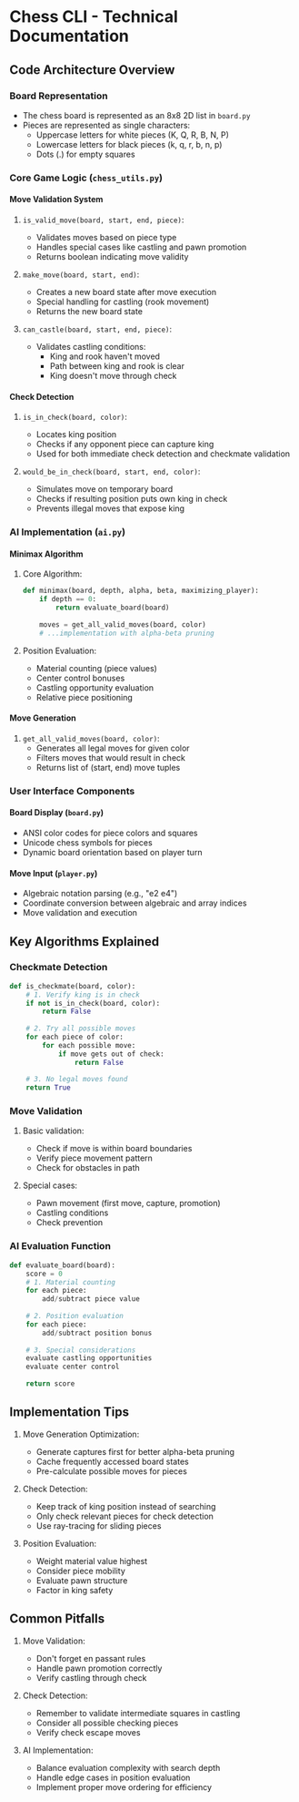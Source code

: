 # Chess CLI - Technical Documentation

## Code Architecture Overview

### Board Representation
- The chess board is represented as an 8x8 2D list in `board.py`
- Pieces are represented as single characters:
  - Uppercase letters for white pieces (K, Q, R, B, N, P)
  - Lowercase letters for black pieces (k, q, r, b, n, p)
  - Dots (.) for empty squares

### Core Game Logic (`chess_utils.py`)

#### Move Validation System
1. `is_valid_move(board, start, end, piece)`:
   - Validates moves based on piece type
   - Handles special cases like castling and pawn promotion
   - Returns boolean indicating move validity

2. `make_move(board, start, end)`:
   - Creates a new board state after move execution
   - Special handling for castling (rook movement)
   - Returns the new board state

3. `can_castle(board, start, end, piece)`:
   - Validates castling conditions:
     - King and rook haven't moved
     - Path between king and rook is clear
     - King doesn't move through check

#### Check Detection
1. `is_in_check(board, color)`:
   - Locates king position
   - Checks if any opponent piece can capture king
   - Used for both immediate check detection and checkmate validation

2. `would_be_in_check(board, start, end, color)`:
   - Simulates move on temporary board
   - Checks if resulting position puts own king in check
   - Prevents illegal moves that expose king

### AI Implementation (`ai.py`)

#### Minimax Algorithm
1. Core Algorithm:
   ```python
   def minimax(board, depth, alpha, beta, maximizing_player):
       if depth == 0:
           return evaluate_board(board)
       
       moves = get_all_valid_moves(board, color)
       # ...implementation with alpha-beta pruning
   ```

2. Position Evaluation:
   - Material counting (piece values)
   - Center control bonuses
   - Castling opportunity evaluation
   - Relative piece positioning

#### Move Generation
1. `get_all_valid_moves(board, color)`:
   - Generates all legal moves for given color
   - Filters moves that would result in check
   - Returns list of (start, end) move tuples

### User Interface Components

#### Board Display (`board.py`)
- ANSI color codes for piece colors and squares
- Unicode chess symbols for pieces
- Dynamic board orientation based on player turn

#### Move Input (`player.py`)
- Algebraic notation parsing (e.g., "e2 e4")
- Coordinate conversion between algebraic and array indices
- Move validation and execution

## Key Algorithms Explained

### Checkmate Detection
```python
def is_checkmate(board, color):
    # 1. Verify king is in check
    if not is_in_check(board, color):
        return False
        
    # 2. Try all possible moves
    for each piece of color:
        for each possible move:
            if move gets out of check:
                return False
                
    # 3. No legal moves found
    return True
```

### Move Validation
1. Basic validation:
   - Check if move is within board boundaries
   - Verify piece movement pattern
   - Check for obstacles in path

2. Special cases:
   - Pawn movement (first move, capture, promotion)
   - Castling conditions
   - Check prevention

### AI Evaluation Function
```python
def evaluate_board(board):
    score = 0
    # 1. Material counting
    for each piece:
        add/subtract piece value
        
    # 2. Position evaluation
    for each piece:
        add/subtract position bonus
        
    # 3. Special considerations
    evaluate castling opportunities
    evaluate center control
    
    return score
```

## Implementation Tips

1. Move Generation Optimization:
   - Generate captures first for better alpha-beta pruning
   - Cache frequently accessed board states
   - Pre-calculate possible moves for pieces

2. Check Detection:
   - Keep track of king position instead of searching
   - Only check relevant pieces for check detection
   - Use ray-tracing for sliding pieces

3. Position Evaluation:
   - Weight material value highest
   - Consider piece mobility
   - Evaluate pawn structure
   - Factor in king safety

## Common Pitfalls

1. Move Validation:
   - Don't forget en passant rules
   - Handle pawn promotion correctly
   - Verify castling through check

2. Check Detection:
   - Remember to validate intermediate squares in castling
   - Consider all possible checking pieces
   - Verify check escape moves

3. AI Implementation:
   - Balance evaluation complexity with search depth
   - Handle edge cases in position evaluation
   - Implement proper move ordering for efficiency
